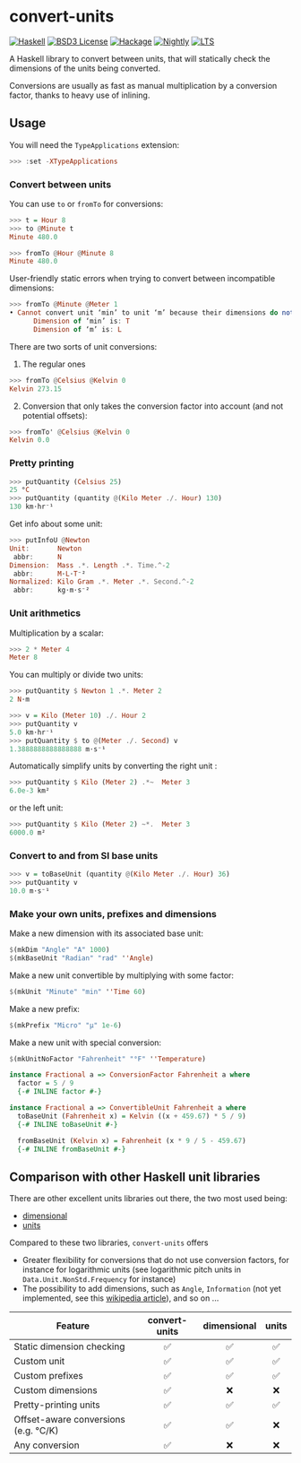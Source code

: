 # convert-units

[![Haskell](https://img.shields.io/badge/language-Haskell-orange.svg)](https://haskell.org) [![BSD3 License](https://img.shields.io/badge/license-BSD3-blue.svg)](https://github.com/AliceRixte/convert-units/LICENSE) [![Hackage](https://img.shields.io/hackage/v/convert-units.svg)](https://hackage.haskell.org/package/convert-units) [![Nightly](https://www.stackage.org/package/convert-units/badge/nightly)](https://www.stackage.org/nightly/package/convert-units) [![LTS](https://www.stackage.org/package/convert-units/badge/lts)](https://www.stackage.org/lts/package/convert-units)

A Haskell library to convert between units, that will statically check the dimensions of the units being converted.

Conversions are usually as fast as manual multiplication by a conversion factor, thanks to heavy use of inlining.

## Usage

You will need the `TypeApplications` extension:

``` haskell
>>> :set -XTypeApplications
```

### Convert between units

You can use `to` or  `fromTo` for conversions:
``` haskell
>>> t = Hour 8
>>> to @Minute t
Minute 480.0

>>> fromTo @Hour @Minute 8
Minute 480.0
```

User-friendly static errors when  trying to convert between incompatible dimensions:

```haskell
>>> fromTo @Minute @Meter 1
• Cannot convert unit ‘min’ to unit ‘m’ because their dimensions do not match.
      Dimension of ‘min’ is: T
      Dimension of ‘m’ is: L
```

There are two sorts of unit conversions:

1. The regular ones
``` haskell
>>> fromTo @Celsius @Kelvin 0
Kelvin 273.15
```

2. Conversion that only takes the conversion factor into account (and not potential offsets):
``` haskell
>>> fromTo' @Celsius @Kelvin 0
Kelvin 0.0
```

### Pretty printing

``` haskell
>>> putQuantity (Celsius 25)
25 °C
>>> putQuantity (quantity @(Kilo Meter ./. Hour) 130)
130 km⋅hr⁻¹
```

Get info about some unit:

``` haskell
>>> putInfoU @Newton
Unit:       Newton
 abbr:      N
Dimension:  Mass .*. Length .*. Time.^-2
 abbr:      M⋅L⋅T⁻²
Normalized: Kilo Gram .*. Meter .*. Second.^-2
 abbr:      kg⋅m⋅s⁻²
```

### Unit arithmetics

Multiplication by a scalar:

``` haskell
>>> 2 * Meter 4
Meter 8
```

You can multiply or divide two units:

``` haskell
>>> putQuantity $ Newton 1 .*. Meter 2
2 N⋅m
```

``` haskell
>>> v = Kilo (Meter 10) ./. Hour 2
>>> putQuantity v
5.0 km⋅hr⁻¹
>>> putQuantity $ to @(Meter ./. Second) v
1.3888888888888888 m⋅s⁻¹
```

Automatically simplify units by converting the right unit :
``` haskell
>>> putQuantity $ Kilo (Meter 2) .*~  Meter 3
6.0e-3 km²
```

or the left unit:

``` haskell
>>> putQuantity $ Kilo (Meter 2) ~*.  Meter 3
6000.0 m²
```

### Convert to and from SI base units

``` haskell
>>> v = toBaseUnit (quantity @(Kilo Meter ./. Hour) 36)
>>> putQuantity v
10.0 m⋅s⁻¹
```

### Make your own units, prefixes and dimensions

Make a new dimension with its associated base unit:

``` haskell
$(mkDim "Angle" "A" 1000)
$(mkBaseUnit "Radian" "rad" ''Angle)
```

Make a new unit convertible by multiplying with some  factor:
``` haskell
$(mkUnit "Minute" "min" ''Time 60)
```

Make a new prefix:

``` haskell
$(mkPrefix "Micro" "µ" 1e-6)
```

Make a new unit with special conversion:

``` haskell
$(mkUnitNoFactor "Fahrenheit" "°F" ''Temperature)

instance Fractional a => ConversionFactor Fahrenheit a where
  factor = 5 / 9
  {-# INLINE factor #-}

instance Fractional a => ConvertibleUnit Fahrenheit a where
  toBaseUnit (Fahrenheit x) = Kelvin ((x + 459.67) * 5 / 9)
  {-# INLINE toBaseUnit #-}

  fromBaseUnit (Kelvin x) = Fahrenheit (x * 9 / 5 - 459.67)
  {-# INLINE fromBaseUnit #-}
```

## Comparison with other Haskell unit libraries

There are other excellent units libraries out there, the two most used being:
- [dimensional](https://hackage.haskell.org/package/dimensional)
- [units](https://hackage.haskell.org/package/units)

Compared to these two libraries, `convert-units` offers

* Greater flexibility for conversions that do not use conversion factors, for instance for logarithmic units (see logarithmic pitch units in `Data.Unit.NonStd.Frequency` for instance)
* The possibility to add dimensions, such as `Angle`, `Information` (not yet implemented, see this [wikipedia article](https://en.wikipedia.org/wiki/Quantities_of_information)), and so on ...

| Feature                              | convert-units | dimensional | units |
|---------------------------------------|:------------:|:-----------:|:-----:|
| Static dimension checking             |      ✅     |     ✅      |  ✅   |
| Custom unit                           |      ✅     |     ✅      |  ✅   |
| Custom prefixes                       |      ✅     |     ✅      |  ✅   |
| Custom dimensions                     |      ✅     |     ❌      |  ❌   |
| Pretty-printing units                 |      ✅     |     ✅      |  ✅   |
| Offset-aware conversions (e.g. °C/K)  |      ✅     |     ✅      |  ❌   |
| Any conversion                        |      ✅     |     ❌      |  ❌   |

